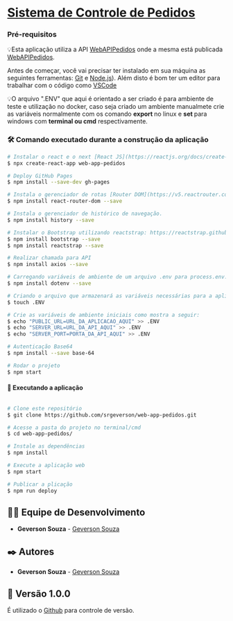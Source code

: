 # <a href="https://srgeverson.github.io/web-app-pedidos">Sistema de Controle de Pedidos</a>

### Pré-requisitos

💡Esta aplicação utiliza a API [WebAPIPedidos](https://github.com/srgeverson/WebAPIPedidos) onde a mesma está publicada [WebAPIPedidos](https://webapipedidos.azurewebsites.net/swagger/index.html).

Antes de começar, você vai precisar ter instalado em sua máquina as seguintes ferramentas:
[Git](https://git-scm.com) e [Node.js](https://nodejs.org/en/)). 
Além disto é bom ter um editor para trabalhar com o código como [VSCode](https://code.visualstudio.com/)

💡O arquivo ".ENV" que aqui é orientado a ser criado é para ambiente de teste e utilização no docker, caso seja criado um ambiente manualmete crie as variáveis normalmente com os comando <b>export </b>no linux e <b>set </b>para windows com <b>terminal ou cmd</b> respectivamente.

### 🛠️ Comando executado durante a construção da aplicação

```bash
# Instalar o react e o next [React JS](https://reactjs.org/docs/create-a-new-react-app.html#gatsby-focus-wrapper).
$ npx create-react-app web-app-pedidos

# Deploy GitHub Pages
$ npm install --save-dev gh-pages

# Instala o gerenciador de rotas [Router DOM](https://v5.reactrouter.com/web/guides/quick-start).
$ npm install react-router-dom --save

# Instala o gerenciador de histórico de navegação.
$ npm install history --save

# Instalar o Bootstrap utilizando reactstrap: https://reactstrap.github.io/
$ npm install bootstrap --save
$ npm install reactstrap --save

# Realizar chamada para API
$ npm install axios --save

# Carregando variáveis de ambiente de um arquivo .env para process.env.
$ npm install dotenv --save

# Criando o arquivo que armazenará as variáveis necessárias para a aplicação executar.
$ touch .ENV

# Crie as variáveis de ambiente iniciais como mostra a seguir:
$ echo "PUBLIC_URL=URL_DA_APLICACAO_AQUI" >> .ENV
$ echo "SERVER_URL=URL_DA_API_AQUI" >> .ENV
$ echo "SERVER_PORT=PORTA_DA_API_AQUI" >> .ENV

# Autenticação Base64
$ npm install --save base-64

# Rodar o projeto
$ npm start

```

#### 🧭 Executando a aplicação
```bash

# Clone este repositório
$ git clone https://github.com/srgeverson/web-app-pedidos.git

# Acesse a pasta do projeto no terminal/cmd
$ cd web-app-pedidos/

# Instale as dependências
$ npm install

# Execute a aplicação web
$ npm start

# Publicar a plicação
$ npm run deploy

```

## 👨‍💻 Equipe de Desenvolvimento

* **Geverson Souza** - [Geverson Souza](https://www.linkedin.com/in/srgeverson/)

## ✒️ Autores

* **Geverson Souza** - [Geverson Souza](https://www.linkedin.com/in/srgeverson/)

## 📌 Versão 1.0.0

É utilizado o [Github](https://github.com/) para controle de versão.
